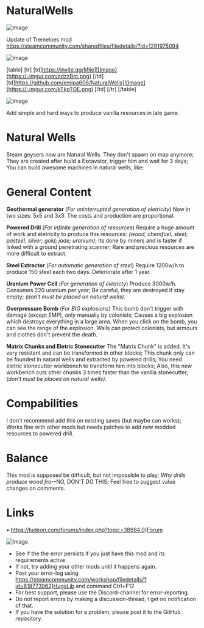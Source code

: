 # NaturalWells

![Image](https://i.imgur.com/WAEzk68.png)

Update of Tremeloes mod
https://steamcommunity.com/sharedfiles/filedetails/?id=1291975094

![Image](https://i.imgur.com/7Gzt3Rg.png)


[table]
    [tr]
        [td]https://invite.gg/Mlie]![Image](https://i.imgur.com/zdzzBrc.png)
[/td]
        [td]https://github.com/emipa606/NaturalWells]![Image](https://i.imgur.com/kTkpTOE.png)
[/td]
    [/tr]
[/table]
	
![Image](https://i.imgur.com/NOW7jU1.png)

Add simple and hard ways to produce vanilla resources in late game.

# Natural Wells

Steam geysers now are Natural Wells. They don&apos;t spawn on map anymore;
They are created after build a Excavator, trigger him and wait for 3 days;
You can build awesome machines in natural wells, like:

# General Content

**Geothermal generator** (*For uninterrupted generation of eletricity*)
Now in two sizes: 5x5 and 3x3. The costs and production are proportional.

**Powered Drill** (*For infinite generation of resources*)
Require a huge amount of work and eletricity to produce this resources:
*(wood; chemfuel; steel; pasteel; silver; gold; jade; uranium)*;
Its done by miners and is faster if linked with a ground penetrating scanner;
Rare and precious resources are more difficult to extract.

**Steel Extractor** (*For automatic generation of steel*)
Require 1200w/h to produce 150 steel each two days. Deteriorate after 1 year.

**Uranium Power Cell** (*For generation of eletricty*)
Produce 3000w/h. Consumes 220 uranium per year;
Be careful, they are destroyed if stay empty;
*(don&apos;t must be placed on natural wells)*.

**Overpressure Bomb** (*For BIG explosions*)
This bomb don&apos;t trigger with damage (except EMP), only manually by colonists;
Causes a big explosion which destroys everything in a large area.
When you click on the bomb, you can see the range of the explosion.
Walls can protect colonists, but armours and clothes don&apos;t prevent the death.

**Matrix Chunks and Eletric Stonecutter**
The &quot;Matrix Chunk&quot; is added. It&apos;s very resistant and can be transformed in other blocks;
This chunk only can be founded in natural wells and extracted by powered drills;
You need eletric stonecutter workbench to transform him into blocks;
Also, this new workbench cuts other chunks 3 times faster than the vanilla stonecutter;
*(don&apos;t must be placed on natural wells)*.

# Compabilities

I don&apos;t recommend add this on existing saves (but maybe can works);
Works fine with other mods but needs patches to add new modded resources to powered drill.

# Balance

This mod is supposed be difficult, but not impossible to play;
*Why drills produce wood fro*--NO, DON&apos;T DO THIS;
Feel free to suggest value changes on comments.

# Links

 • https://ludeon.com/forums/index.php?topic=38984.0]Forum

![Image](https://i.imgur.com/Rs6T6cr.png)



-  See if the the error persists if you just have this mod and its requirements active.
-  If not, try adding your other mods until it happens again.
-  Post your error-log using https://steamcommunity.com/workshop/filedetails/?id=818773962]HugsLib and command Ctrl+F12
-  For best support, please use the Discord-channel for error-reporting.
-  Do not report errors by making a discussion-thread, I get no notification of that.
-  If you have the solution for a problem, please post it to the GitHub repository.



